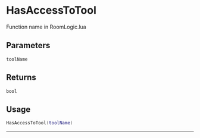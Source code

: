 # HasAccessToTool
Function name in RoomLogic.lua
## Parameters
`toolName`
## Returns
`bool`
## Usage
```lua
HasAccessToTool(toolName)
```
---
